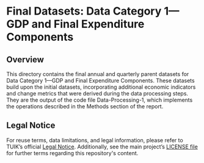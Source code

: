 # Final Datasets: Data Category 1—GDP and Final Expenditure Components

## Overview

This directory contains the final annual and quarterly parent datasets for Data Category 1—GDP and Final Expenditure Components. These datasets build upon the initial datasets, incorporating additional economic indicators and change metrics that were derived during the data processing steps. They are the output of the code file Data-Processing-1, which implements the operations described in the Methods section of the report.


## Legal Notice
For reuse terms, data limitations, and legal information, please refer to TUIK’s official [Legal Notice](https://www.tuik.gov.tr/Kurumsal/Yasal_Uyari). Additionally, see the main project’s [LICENSE file](https://github.com/JMehdi2/Intro-Turkish-Economy/tree/main?tab=License-1-ov-file) for further terms regarding this repository's content.